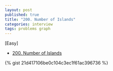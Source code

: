 ```yaml
---
layout: post
published: true
title: "200. Number of Islands"
categories: interview
tags: problems graph
---
```


[Easy]

- [200. Number of Islands](https://leetcode.com/problems/number-of-islands/)

{% gist 21d417106be0c104c3ec1f61ac396736 %}